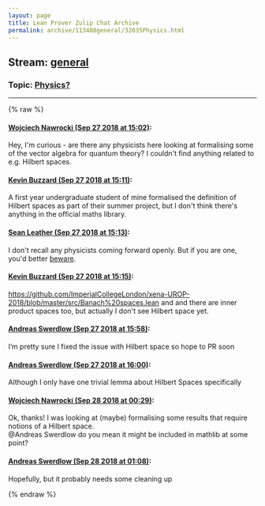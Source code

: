 ```yaml
---
layout: page
title: Lean Prover Zulip Chat Archive 
permalink: archive/113488general/32035Physics.html
---
```


## Stream: [general](index.html)
### Topic: [Physics?](32035Physics.html)

---


{% raw %}
#### [ Wojciech Nawrocki (Sep 27 2018 at 15:02)](https://leanprover.zulipchat.com/#narrow/stream/113488-general/topic/Physics%3F/near/134742787):
<p>Hey, I'm curious - are there any physicists here looking at formalising some of the vector algebra for quantum theory? I couldn't find anything related to e.g. Hilbert spaces.</p>

#### [ Kevin Buzzard (Sep 27 2018 at 15:11)](https://leanprover.zulipchat.com/#narrow/stream/113488-general/topic/Physics%3F/near/134743245):
<p>A first year undergraduate student of mine formalised the definition of Hilbert spaces as part of their summer project, but I don't think there's anything in the official maths library.</p>

#### [ Sean Leather (Sep 27 2018 at 15:13)](https://leanprover.zulipchat.com/#narrow/stream/113488-general/topic/Physics%3F/near/134743354):
<p>I don't recall any physicists coming forward openly. But if you are one, you'd better <a href="#narrow/stream/116395-maths/subject/physics.20attack/near/134230265" title="#narrow/stream/116395-maths/subject/physics.20attack/near/134230265">beware</a>.</p>

#### [ Kevin Buzzard (Sep 27 2018 at 15:15)](https://leanprover.zulipchat.com/#narrow/stream/113488-general/topic/Physics%3F/near/134743483):
<p><a href="https://github.com/ImperialCollegeLondon/xena-UROP-2018/blob/master/src/Banach%20spaces.lean" target="_blank" title="https://github.com/ImperialCollegeLondon/xena-UROP-2018/blob/master/src/Banach%20spaces.lean">https://github.com/ImperialCollegeLondon/xena-UROP-2018/blob/master/src/Banach%20spaces.lean</a> and and there are inner product spaces too, but actually I don't see Hilbert space yet.</p>

#### [ Andreas Swerdlow (Sep 27 2018 at 15:58)](https://leanprover.zulipchat.com/#narrow/stream/113488-general/topic/Physics%3F/near/134746069):
<p>I’m pretty sure I fixed the issue with Hilbert space so hope to PR soon</p>

#### [ Andreas Swerdlow (Sep 27 2018 at 16:00)](https://leanprover.zulipchat.com/#narrow/stream/113488-general/topic/Physics%3F/near/134746268):
<p>Although I only have one trivial lemma about Hilbert Spaces specifically</p>

#### [ Wojciech Nawrocki (Sep 28 2018 at 00:29)](https://leanprover.zulipchat.com/#narrow/stream/113488-general/topic/Physics%3F/near/134777737):
<p>Ok, thanks! I was looking at (maybe) formalising some results that require notions of a Hilbert space.<br>
<span class="user-mention" data-user-id="120943">@Andreas Swerdlow</span> do you mean it might be included in mathlib at some point?</p>

#### [ Andreas Swerdlow (Sep 28 2018 at 01:08)](https://leanprover.zulipchat.com/#narrow/stream/113488-general/topic/Physics%3F/near/134779717):
<p>Hopefully, but it probably needs some cleaning up</p>


{% endraw %}
